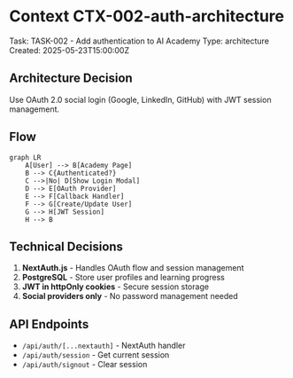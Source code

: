 # Context CTX-002-auth-architecture
Task: TASK-002 - Add authentication to AI Academy
Type: architecture
Created: 2025-05-23T15:00:00Z

## Architecture Decision

Use OAuth 2.0 social login (Google, LinkedIn, GitHub) with JWT session management.

## Flow
```mermaid
graph LR
    A[User] --> B[Academy Page]
    B --> C{Authenticated?}
    C -->|No| D[Show Login Modal]
    D --> E[OAuth Provider]
    E --> F[Callback Handler]
    F --> G[Create/Update User]
    G --> H[JWT Session]
    H --> B
```

## Technical Decisions
1. **NextAuth.js** - Handles OAuth flow and session management
2. **PostgreSQL** - Store user profiles and learning progress
3. **JWT in httpOnly cookies** - Secure session storage
4. **Social providers only** - No password management needed

## API Endpoints
- `/api/auth/[...nextauth]` - NextAuth handler
- `/api/auth/session` - Get current session
- `/api/auth/signout` - Clear session